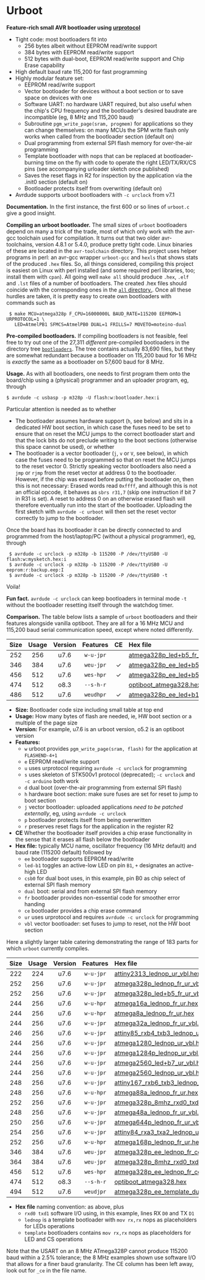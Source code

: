 # Urboot
**Feature-rich small AVR bootloader using
[urprotocol](https://github.com/stefanrueger/urboot/blob/main/urprotocol.md)**

 - Tight code: most bootloaders fit into
     + 256 bytes albeit without EEPROM read/write support
     + 384 bytes with EEPROM read/write support
     + 512 bytes with dual-boot, EEPROM read/write support and Chip Erase capability
 - High default baud rate 115,200 for fast programming
 - Highly modular feature set:
     + EEPROM read/write support
     + Vector bootloader for devices without a boot section or to save space on devices with one
     + Software UART: no hardware UART required, but also useful when the chip's CPU frequency and
       the bootloader's desired baudrate are incompatible (eg, 8 MHz and 115,200 baud)
     + Subroutine `pgm_write_page(sram, progmem)` for applications so they can change themselves:
       on many MCUs the SPM write flash only works when called from the bootloader section (default on)
     + Dual programming from external SPI flash memory for over-the-air programming
     + Template bootloader with nops that can be replaced at bootloader-burning time on the fly
       with code to operate the right LED/TX/RX/CS pins (see accompanying urloader sketch once published)
     + Saves the reset flags in R2 for inspection by the application via the .init0 section (default on)
     + Bootloader protects itself from overwriting (default on)
 - Avrdude supports urboot bootloaders with `-c urclock` from v7.1

**Documentation.** In the first instance, the first 600 or so lines of `urboot.c` give a good
insight.

**Compiling an urboot bootloader.** The small sizes of `urboot` bootloaders depend on many a trick
of the trade, most of which only work with the avr-gcc toolchain used for compilation. It turns out
that two older avr-toolchains, version 4.8.1 or 5.4.0, produce pretty tight code. Linux binaries of
these are located in the `avr-toolchain` directory. This project uses helper programs in perl: an
avr-gcc wrapper `urboot-gcc` and `hexls` that shows stats of the produced `.hex` files. So, all
things considered, compiling this project is easiest on Linux with perl installed (and some
required perl libraries, too; install them with `cpan`). All going well `make all` should produce
`.hex`, `.elf` and `.lst` files of a number of bootloaders. The created .hex files should coincide
with the corresponding ones in the [`all`
directory.](https://raw.githubusercontent.com/stefanrueger/urboot/main/all/). Once all these
hurdles are taken, it is pretty easy to create own bootloaders with commands such as
```
 $ make MCU=atmega328p F_CPU=16000000L BAUD_RATE=115200 EEPROM=1 URPROTOCOL=1 \
   LED=AtmelPB1 SFMCS=AtmelPB0 DUAL=1 FRILLS=7 MOVETO=moteino-dual
```

**Pre-compiled bootloaders.** If compiling bootloaders is not feasible, feel free to try out one of
the 27,311 *different* pre-compiled bootloaders in the directory tree
[`bootloaders`](https://raw.githubusercontent.com/stefanrueger/urboot/main/bootloaders/). The tree
contains actually 83,690 files, but they are somewhat redundant because a bootloader on
115,200 baud for 16 MHz is *exactly* the same as a bootloader on 57,600 baud for 8 MHz.

**Usage.** As with all bootloaders, one needs to first program them onto
the board/chip using a (physical) programmer and an uploader program, eg, through
```
$ avrdude -c usbasp -p m328p -U flash:w:bootloader.hex:i
```
Particular attention is needed as to whether
 - The bootloader assumes hardware support (`h`, see below) and sits in a dedicated HW boot
   section, in which case the fuses need to be set to ensure that on reset the MCU jumps to the
   correct bootloader start and that the lock bits do not preclude writing to the boot sections
   (otherwise this space cannot be used), or whether
 - The bootloader is a vector bootloader (`j`, `v` or `V`, see below), in which case the fuses need
   to be programmed so that on reset the MCU jumps to the reset vector 0. Strictly speaking vector
   bootloaders also need a `jmp` or `rjmp` from the reset vector at address 0 to the bootloader.
   However, if the chip was erased before putting the bootloader on, then this is not necessary:
   Erased words read `0xffff`, and although this is not an official opcode, it behaves as `sbrs
   r31,7` (skip one instruction if bit 7 in R31 is set). A reset to address 0 on an otherwise
   erased flash will therefore eventually run into the start of the bootloader. Uploading the first
   sketch with `avrdude -c urboot` will then set the reset vector correctly to jump to the
   bootloader.

Once the board has its bootloader it can be directly connected to and programmed from the
host/laptop/PC (without a physical programmer), eg, through
```
 $ avrdude -c urclock -p m328p -b 115200 -P /dev/ttyUSB0 -U flash:w:mysketch.hex:i
 $ avrdude -c urclock -p m328p -b 115200 -P /dev/ttyUSB0 -U eeprom:r:backup.eep:I
 $ avrdude -c urclock -p m328p -b 115200 -P /dev/ttyUSB0 -t
```

Voila!

**Fun fact.** `avrdude -c urclock` can keep bootloaders in terminal mode `-t` without the
bootloader resetting itself through the watchdog timer.

**Comparison.** The table below lists a sample of `urboot` bootloaders and their features alongside
vanilla optiboot. They are all for a 16 MHz MCU and 115,200 baud serial communication speed, except
where noted differently.

Size|Usage|Version|Features|CE|Hex file|
|:-:|:-:|:-:|:-:|:-:|:--|
|252|256|u7.6|`w-u-jpr`| |[atmega328p_led+b5_fr_ur_vbl.hex](https://raw.githubusercontent.com/stefanrueger/urboot/main/bootloaders/atmega328p/fcpu_16mhz/115200_bps/atmega328p_16mhz_115200bps_led+b5_fr_ur_vbl.hex)|
|346|384|u7.6|`weu-jpr`|✓|[atmega328p_ee_led+b5_fr_ce_ur_vbl.hex](https://raw.githubusercontent.com/stefanrueger/urboot/main/bootloaders/atmega328p/fcpu_16mhz/115200_bps/atmega328p_16mhz_115200bps_ee_led+b5_fr_ce_ur_vbl.hex)|
|456|512|u7.6|`wes-hpr`|✓|[atmega328p_ee_led+b5_fr_ce.hex](https://raw.githubusercontent.com/stefanrueger/urboot/main/bootloaders/atmega328p/fcpu_16mhz/115200_bps/atmega328p_16mhz_115200bps_ee_led+b5_fr_ce.hex)|
|474|512|o8.3|`--s-h-r`| |[optiboot_atmega328.hex](https://raw.githubusercontent.com/stefanrueger/urboot/main/all/optiboot_atmega328.hex)|
|486|512|u7.6|`weudhpr`|✓|[atmega328p_ee_led+b1_csb0_dual_fr_ce_ur.hex](https://raw.githubusercontent.com/stefanrueger/urboot/main/bootloaders/atmega328p/fcpu_16mhz/115200_bps/atmega328p_16mhz_115200bps_ee_led+b1_csb0_dual_fr_ce_ur.hex)|

- **Size:** Bootloader code size including small table at top end
- **Usage:** How many bytes of flash are needed, ie, HW boot section or a multiple of the page size
- **Version:** For example, u7.6 is an urboot version, o5.2 is an optiboot version
- **Features:**
  + `w` urboot provides `pgm_write_page(sram, flash)` for the application at `FLASHEND-4+1`
  + `e` EEPROM read/write support
  + `u` uses urprotocol requiring `avrdude -c urclock` for programming
  + `s` uses skeleton of STK500v1 protocol (deprecated); `-c urclock` and `-c arduino` both work
  + `d` dual boot (over-the-air programming from external SPI flash)
  + `h` hardware boot section: make sure fuses are set for reset to jump to boot section
  + `j` vector bootloader: uploaded applications *need to be patched externally*, eg, using `avrdude -c urclock`
  + `p` bootloader protects itself from being overwritten
  + `r` preserves reset flags for the application in the register R2
- **CE** Whether the bootloader itself provides a chip erase functionality in the sense that it erases all flash below the bootloader
- **Hex file:** typically MCU name, oscillator frequency (16 MHz default) and baud rate (115200 default) followed by
  + `ee` bootloader supports EEPROM read/write
  + `led-b1` toggles an active-low LED on pin `B1`, `+` designates an active-high LED
  + `csb0` for dual boot uses, in this example, pin B0 as chip select of external SPI flash memory
  + `dual` boot: serial and from external SPI flash memory
  + `fr` bootloader provides non-essential code for smoother error handing
  + `ce` bootloader provides a chip erase command
  + `ur` uses urprotocol and requires `avrdude -c urclock` for programming
  + `vbl` vector bootloader: set fuses to jump to reset, not the HW boot section


Here a slightly larger table catering demonstrating the range of 183 parts for which `urboot`
currently compiles.

|Size|Usage|Version|Features|Hex file|
|:-:|:-:|:-:|:-:|:--|
|222|224|u7.6|`w-u-jpr`|[attiny2313_lednop_ur_vbl.hex](https://raw.githubusercontent.com/stefanrueger/urboot/main/bootloaders/attiny2313/fcpu_16mhz/115200_bps/attiny2313_16mhz_115200bps_lednop_ur_vbl.hex)|
|252|256|u7.6|`w-u-jpr`|[atmega328p_lednop_fr_ur_vbl.hex](https://raw.githubusercontent.com/stefanrueger/urboot/main/bootloaders/atmega328p/fcpu_16mhz/115200_bps/atmega328p_16mhz_115200bps_lednop_fr_ur_vbl.hex)|
|252|256|u7.6|`w-u-jpr`|[atmega328p_led+b5_fr_ur_vbl.hex](https://raw.githubusercontent.com/stefanrueger/urboot/main/bootloaders/atmega328p/fcpu_16mhz/115200_bps/atmega328p_16mhz_115200bps_led+b5_fr_ur_vbl.hex)|
|244|256|u7.6|`w-u-hpr`|[atmega16a_lednop_fr_ur.hex](https://raw.githubusercontent.com/stefanrueger/urboot/main/bootloaders/atmega16a/fcpu_16mhz/115200_bps/atmega16a_16mhz_115200bps_lednop_fr_ur.hex)|
|244|256|u7.6|`w-u-hpr`|[atmega8a_lednop_fr_ur.hex](https://raw.githubusercontent.com/stefanrueger/urboot/main/bootloaders/atmega8a/fcpu_16mhz/115200_bps/atmega8a_16mhz_115200bps_lednop_fr_ur.hex)|
|244|256|u7.6|`w-u-jpr`|[atmega32a_lednop_fr_ur_vbl.hex](https://raw.githubusercontent.com/stefanrueger/urboot/main/bootloaders/atmega32a/fcpu_16mhz/115200_bps/atmega32a_16mhz_115200bps_lednop_fr_ur_vbl.hex)|
|246|256|u7.6|`w-u-jpr`|[attiny85_rxb4_txb3_lednop_ur_vbl.hex](https://raw.githubusercontent.com/stefanrueger/urboot/main/bootloaders/attiny85/fcpu_16mhz/115200_bps/attiny85_16mhz_115200bps_rxb4_txb3_lednop_ur_vbl.hex)|
|244|256|u7.6|`w-u-jpr`|[atmega1280_lednop_ur_vbl.hex](https://raw.githubusercontent.com/stefanrueger/urboot/main/bootloaders/atmega1280/fcpu_16mhz/115200_bps/atmega1280_16mhz_115200bps_lednop_ur_vbl.hex)|
|244|256|u7.6|`w-u-jpr`|[atmega1284p_lednop_ur_vbl.hex](https://raw.githubusercontent.com/stefanrueger/urboot/main/bootloaders/atmega1284p/fcpu_16mhz/115200_bps/atmega1284p_16mhz_115200bps_lednop_ur_vbl.hex)|
|244|256|u7.6|`w-u-jpr`|[atmega2560_led+b7_ur_vbl.hex](https://raw.githubusercontent.com/stefanrueger/urboot/main/bootloaders/atmega2560/fcpu_16mhz/115200_bps/atmega2560_16mhz_115200bps_led+b7_ur_vbl.hex)|
|244|256|u7.6|`w-u-jpr`|[atmega2560_lednop_ur_vbl.hex](https://raw.githubusercontent.com/stefanrueger/urboot/main/bootloaders/atmega2560/fcpu_16mhz/115200_bps/atmega2560_16mhz_115200bps_lednop_ur_vbl.hex)|
|248|256|u7.6|`w-u-jpr`|[attiny167_rxb6_txb3_lednop_ur_vbl.hex](https://raw.githubusercontent.com/stefanrueger/urboot/main/bootloaders/attiny167/fcpu_16mhz/115200_bps/attiny167_16mhz_115200bps_rxb6_txb3_lednop_ur_vbl.hex)|
|248|256|u7.6|`w-u-hpr`|[atmega88a_lednop_fr_ur.hex](https://raw.githubusercontent.com/stefanrueger/urboot/main/bootloaders/atmega88a/fcpu_16mhz/115200_bps/atmega88a_16mhz_115200bps_lednop_fr_ur.hex)|
|252|256|u7.6|`w-u-jpr`|[atmega328p_8mhz_rxd0_txd1_lednop_ur_vbl.hex](https://raw.githubusercontent.com/stefanrueger/urboot/main/bootloaders/atmega328p/fcpu_8mhz/115200_bps/atmega328p_8mhz_115200bps_rxd0_txd1_lednop_ur_vbl.hex)|
|248|256|u7.6|`w-u-jpr`|[atmega48a_lednop_fr_ur_vbl.hex](https://raw.githubusercontent.com/stefanrueger/urboot/main/bootloaders/atmega48a/fcpu_16mhz/115200_bps/atmega48a_16mhz_115200bps_lednop_fr_ur_vbl.hex)|
|250|256|u7.6|`w-u-jpr`|[atmega644p_lednop_fr_ur_vbl.hex](https://raw.githubusercontent.com/stefanrueger/urboot/main/bootloaders/atmega644p/fcpu_16mhz/115200_bps/atmega644p_16mhz_115200bps_lednop_fr_ur_vbl.hex)|
|254|256|u7.6|`w-u-jpr`|[attiny84_rxa3_txa2_lednop_ur_vbl.hex](https://raw.githubusercontent.com/stefanrueger/urboot/main/bootloaders/attiny84/fcpu_16mhz/115200_bps/attiny84_16mhz_115200bps_rxa3_txa2_lednop_ur_vbl.hex)|
|252|256|u7.6|`w-u-hpr`|[atmega168p_lednop_fr_ur.hex](https://raw.githubusercontent.com/stefanrueger/urboot/main/bootloaders/atmega168p/fcpu_16mhz/115200_bps/atmega168p_16mhz_115200bps_lednop_fr_ur.hex)|
|346|384|u7.6|`weu-jpr`|[atmega328p_ee_lednop_fr_ce_ur_vbl.hex](https://raw.githubusercontent.com/stefanrueger/urboot/main/bootloaders/atmega328p/fcpu_16mhz/115200_bps/atmega328p_16mhz_115200bps_ee_lednop_fr_ce_ur_vbl.hex)|
|364|384|u7.6|`weu-jpr`|[atmega328p_8mhz_rxd0_txd1_ee_lednop_fr_ce_ur_vbl.hex](https://raw.githubusercontent.com/stefanrueger/urboot/main/bootloaders/atmega328p/fcpu_8mhz/115200_bps/atmega328p_8mhz_115200bps_rxd0_txd1_ee_lednop_fr_ce_ur_vbl.hex)|
|456|512|u7.6|`wes-hpr`|[atmega328p_ee_lednop_fr_ce.hex](https://raw.githubusercontent.com/stefanrueger/urboot/main/bootloaders/atmega328p/fcpu_16mhz/115200_bps/atmega328p_16mhz_115200bps_ee_lednop_fr_ce.hex)|
|474|512|o8.3|`--s-h-r`|[optiboot_atmega328.hex](https://raw.githubusercontent.com/stefanrueger/urboot/main/all/optiboot_atmega328.hex)|
|494|512|u7.6|`weudjpr`|[atmega328p_ee_template_dual_fr_ce_ur_vbl.hex](https://raw.githubusercontent.com/stefanrueger/urboot/main/bootloaders/atmega328p/fcpu_16mhz/115200_bps/atmega328p_16mhz_115200bps_ee_template_dual_fr_ce_ur_vbl.hex)|

- **Hex file** naming convention: as above, plus
  + `rxd0 txd1` software I/O using, in this example, lines RX `D0` and TX `D1`
  + `lednop` is a template bootloader with `mov rx,rx` nops as placeholders for LEDs operations
  + `template` bootloaders contains `mov rx,rx` nops as placeholders for LED and CS operations

Note that the USART on an 8 MHz ATmega328P cannot produce 115200 baud within a 2.5% tolerance; the
8 MHz examples shown use software I/O that allows for a finer baud granularity. The CE column has
been left away, look out for `_ce` in the file name.
